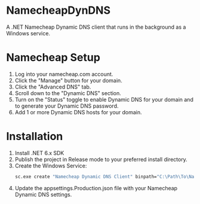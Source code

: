 # NamecheapDynDNS
A .NET Namecheap Dynamic DNS client that runs in the background as a Windows service.

# Namecheap Setup
1. Log into your namecheap.com account.
1. Click the "Manage" button for your domain.
1. Click the "Advanced DNS" tab.
1. Scroll down to the "Dynamic DNS" section.
1. Turn on the "Status" toggle to enable Dynamic DNS for your domain and to generate your Dynamic DNS password.
1. Add 1 or more Dynamic DNS hosts for your domain.

# Installation
1. Install .NET 6.x SDK
1. Publish the project in Release mode to your preferred install directory.
1. Create the Windows Service:
    ```bash
    sc.exe create "Namecheap Dynamic DNS Client" binpath="C:\Path\To\NamecheapDynDNS.exe"
    ```
1. Update the appsettings.Production.json file with your Namecheap Dynamic DNS settings.